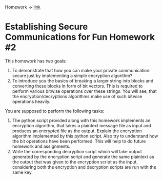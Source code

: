 Homework -> [link](https://sites.google.com/pilani.bits-pilani.ac.in/cs-g513/homeworks)

# Establishing Secure Communications for Fun Homework #2

This homework has two goals:
1. To demonstrate that how you can make your private communication secure just by
implementing a simple encryption algorithm?
2. To introduce you the basics of breaking a larger string into blocks and converting these
blocks in form of bit vectors. This is required to perform various bitwise operations over
these strings. You will see, that the encryption/decryptions algorithms make use of such
bitwise operations heavily.

You are supposed to perform the following tasks:
1. The python script provided along with this homework implements an encryption algorithm,
that takes a plaintext message file as input and produces an encrypted file as the output.
Explain the encryption algorithm implemented by this python script. Also try to understand
how the bit operations have been performed. This will help to do future homework and
assignments.
2. Write the corresponding decryption script which will take output generated by the
encryption script and generate the same plaintext as the output that was given to the
encryption script as the input, considering both the encryption and decryption scripts are
run with the same key.
